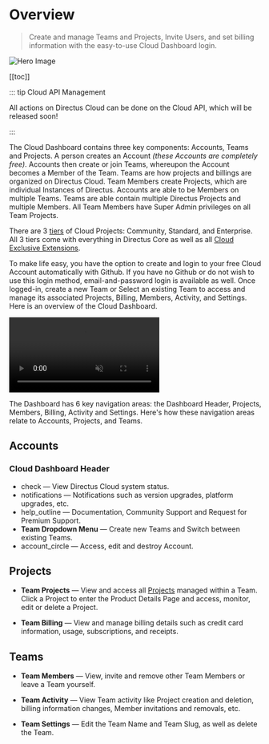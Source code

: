 # Overview

> Create and manage Teams and Projects, Invite Users, and set billing information with the easy-to-use Cloud Dashboard
> login.

![Hero Image](image.webp)

[[toc]]

::: tip Cloud API Management

All actions on Directus Cloud can be done on the Cloud API, which will be released soon!

:::

The Cloud Dashboard contains three key components: Accounts, Teams and Projects. A person creates an Account _(these
Accounts are completely free)_. Accounts then create or join Teams, whereupon the Account becomes a Member of the Team.
Teams are how projects and billings are organized on Directus Cloud. Team Members create Projects, which are individual
Instances of Directus. Accounts are able to be Members on multiple Teams. Teams are able contain multiple Directus
Projects and multiple Members. All Team Members have Super Admin privileges on all Team Projects.

There are 3 [tiers](/cloud/glossary/#project-tiers) of Cloud Projects: Community, Standard, and Enterprise. All 3 tiers
come with everything in Directus Core as well as all [Cloud Exclusive Extensions](/cloud/glossary/#cloud-exclusives).

To make life easy, you have the option to create and login to your free Cloud Account automatically with Github. If you
have no Github or do not wish to use this login method, email-and-password login is available as well. Once logged-in,
create a new Team or Select an existing Team to access and manage its associated Projects, Billing, Members, Activity,
and Settings. Here is an overview of the Cloud Dashboard.

<video alt="Cloud Dashboard Overview" loop muted controls autoplay>
  <source src="" type="video/mp4">
</video>

The Dashboard has 6 key navigation areas: the Dashboard Header, Projects, Members, Billing, Activity and Settings.
Here's how these navigation areas relate to Accounts, Projects, and Teams.

## Accounts

### Cloud Dashboard Header

- <span mi icon>check</span> — View Directus Cloud system status.
- <span mi icon>notifications</span> — Notifications such as version upgrades, platform upgrades, etc.
- <span mi icon>help_outline</span> — Documentation, Community Support and Request for Premium Support.
- **Team Dropdown Menu** — Create new Teams and Switch between existing Teams.
- <span mi icon>account_circle</span> — Access, edit and destroy Account.

## Projects

- **Team Projects** — View and access all [Projects](/cloud/projects) managed within a Team. Click a Project to enter
  the Product Details Page and access, monitor, edit or delete a Project.

- **Team Billing** — View and manage billing details such as credit card information, usage, subscriptions, and
  receipts.

## Teams

- **Team Members** — View, invite and remove other Team Members or leave a Team yourself.

- **Team Activity** — View Team activity like Project creation and deletion, billing information changes, Member
  invitations and removals, etc.

- **Team Settings** — Edit the Team Name and Team Slug, as well as delete the Team.
